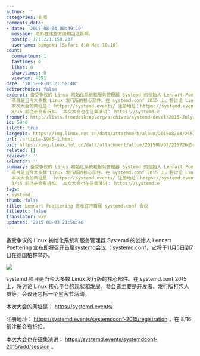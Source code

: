 ```yaml
---
author: ''
categories: 新闻
comments_data:
- date: '2015-08-04 00:49:19'
  message: 老外在这些方面相当活跃啊。
  postip: 171.221.150.237
  username: bingoku [Safari 8.0|Mac 10.10]
count:
  commentnum: 1
  favtimes: 0
  likes: 0
  sharetimes: 0
  viewnum: 4391
date: '2015-08-03 21:58:48'
editorchoice: false
excerpt: 备受争议的 Linux 初始化系统和服务管理器 Systemd 的创始人 Lennart Poettering宣布即将召开首届systemd会议：systemd.conf，它将于11月5日到7日在德国柏林举办。  systemd
  项目是当今大多数 Linux 发行版的核心部件。在 systemd.conf 2015 上，将讨论 Linux 核心平台的现状和发展。参会者主要是开发者、发行版打包人员等。会议还包括一个黑客节活动。
  本次大会的网址是： https://systemd.events/ 注册地址：https://systemd.events/systemdconf-2015/registration，在
  8/16 前注册会有折扣。 本次大会也在征集演讲： https://systemd.e
fromurl: http://lists.freedesktop.org/archives/systemd-devel/2015-July/033761.html
id: 5946
islctt: true
largepic: https://img.linux.net.cn/data/attachment/album/201508/03/215726d5ujz6djnpkbgub3.png
url: /article-5946-1.html
pic: https://img.linux.net.cn/data/attachment/album/201508/03/215726d5ujz6djnpkbgub3.png.thumb.jpg
related: []
reviewer: ''
selector: ''
summary: 备受争议的 Linux 初始化系统和服务管理器 Systemd 的创始人 Lennart Poettering宣布即将召开首届systemd会议：systemd.conf，它将于11月5日到7日在德国柏林举办。  systemd
  项目是当今大多数 Linux 发行版的核心部件。在 systemd.conf 2015 上，将讨论 Linux 核心平台的现状和发展。参会者主要是开发者、发行版打包人员等。会议还包括一个黑客节活动。
  本次大会的网址是： https://systemd.events/ 注册地址：https://systemd.events/systemdconf-2015/registration，在
  8/16 前注册会有折扣。 本次大会也在征集演讲： https://systemd.e
tags:
- systemd
thumb: false
title: Lennart Poettering 宣布召开首届 systemd.conf 会议
titlepic: false
translator: wxy
updated: '2015-08-03 21:58:48'
---
```


备受争议的 Linux 初始化系统和服务管理器 Systemd 的创始人 Lennart Poettering [宣布即将召开首届systemd会议](http://lists.freedesktop.org/archives/systemd-devel/2015-July/033761.html) ：systemd.conf，它将于11月5日到7日在德国柏林举办。


![](/data/attachment/album/201508/03/215726d5ujz6djnpkbgub3.png)


systemd 项目是当今大多数 Linux 发行版的核心部件。在 systemd.conf 2015 上，将讨论 Linux 核心平台的现状和发展。参会者主要是开发者、发行版打包人员等。会议还包括一个黑客节活动。


本次大会的网址是： <https://systemd.events/> 


注册地址： <https://systemd.events/systemdconf-2015/registration> ，在 8/16 前注册会有折扣。


本次大会也在征集演讲： <https://systemd.events/systemdconf-2015/add/session> 。